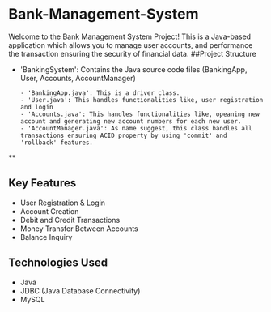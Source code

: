 # Bank-Management-System
Welcome to the Bank Management System Project! This is a Java-based application which allows you to manage user accounts, and performance the transaction ensuring the security of financial data.
##Project Structure
- 'BankingSystem': Contains the Java source code files (BankingApp, User, Accounts, AccountManager)
  ```shell
  - 'BankingApp.java': This is a driver class.
  - 'User.java': This handles functionalities like, user registration and login
  - 'Accounts.java': This handles functionalities like, opeaning new account and generating new account numbers for each new user.
  - 'AccountManager.java': As name suggest, this class handles all transactions ensuring ACID property by using 'commit' and 'rollback' features.
**
  ## Key Features
  - User Registration & Login
  - Account Creation
  - Debit and Credit Transactions
  - Money Transfer Between Accounts
  - Balance Inquiry

  ## Technologies Used
  - Java
  - JDBC (Java Database Connectivity)
  - MySQL 
  
